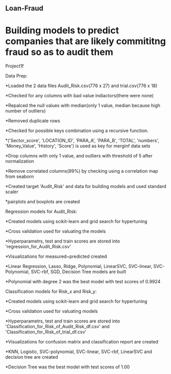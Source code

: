 ## Loan-Fraud
# Building models to predict companies that are likely commititng fraud so as to audit them 

Project1f

Data Prep:

*Loaded the 2 data files Audit_Risk.csv(776 x 27) and trial.csv(776 x 18)

*Checked for any columns with bad value indiactors(there were none)

*Repalced the null values with median(only 1 value, median because high number of outliers)

*Removed duplicate rows

*Checked for possible keys combination using a recursive function.

*('Sector_score', 'LOCATION_ID', 'PARA_A', 'PARA_B', 'TOTAL', 'numbers', 'Money_Value', 'History', 'Score') is used as key for merginf data sets

*Drop columns with only 1 value, and outliers with threshold of 5 after normalization

*Remove correlated columns(99%) by checking using a correlation map from seaborn

*Created target 'Audit_Risk' and data for building models and used standard scaler

*pairplots and boxplots are created

Regression models for Audit_Risk:

*Created models using scikit-learn and grid search for hypertuning

*Cross validation used for valuating the models

*Hyperparametrs, test and train scores are stored into 'regression_for_Audit_Risk.csv'

*Visualizations for measured~predicted created

*Linear Regression, Lasso, Ridge, Polynomial, LinearSVC, SVC-linear, SVC-Polynomial, SVC-rbf, SGD, Decision Tree models are built

*Polynomial with degree 2 was the best model with test scores of 0.9924

Classification models for Risk_x and Risk_y:

*Created models using scikit-learn and grid search for hypertuning

*Cross validation used for valuating models

*Hyperparametrs, test and train scores are stored into 'Classification_for_Risk_of_Audit_Risk_df.csv' and 'Classification_for_Risk_of_trial_df.csv'

*Visualizations for confusion matrix and classification report are created

*KNN, Logistic, SVC-polynomial, SVC-linear, SVC-rbf, LinearSVC and decision tree are created

*Decision Tree was the best model with test scores of 1.00
